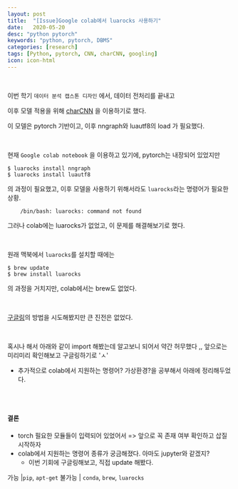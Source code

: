 ```yaml
---
layout: post
title:  "[Issue]Google colab에서 luarocks 사용하기"
date:   2020-05-20
desc: "python pytorch"
keywords: "python, pytorch, DBMS"
categories: [research]
tags: [Python, pytorch, CNN, charCNN, googling]
icon: icon-html
---
```


<br>

이번 학기 `데이터 분석 캡스톤 디자인` 에서, 데이터 전처리를 끝내고

이후 모델 적용을 위해 [charCNN]("https://github.com/yoonkim/lstm-char-cnn") 을 이용하기로 했다.


이 모델은 pytorch 기반이고, 이후 nngraph와 luautf8의 load 가 필요했다.


<br>

현재 `Google colab notebook` 을 이용하고 있기에, pytorch는 내장되어 있었지만

```
$ luarocks install nngraph
$ luarocks install luautf8
```

의 과정이 필요했고, 이후 모델을 사용하기 위해서라도 `luarocks`라는 명령어가 필요한 상황.


```
    /bin/bash: luarocks: command not found
```


그러나 colab에는 luarocks가 없었고, 이 문제를 해결해보기로 했다.

<br>


원래 맥북에서 `luarocks`를 설치할 때에는



```
$ brew update
$ brew install luarocks

```

의 과정을 거치지만, colab에서는 brew도 없었다.




<br>



[구글링]("https://stackoverflow.com/questions/51030306/how-could-i-install-torch-on-google-colab-if-it-does-not-exist-the-file-bashr")의 방법을 시도해봤지만 큰 진전은 없었다.



<br>


혹시나 해서 아래와 같이 import 해봤는데 알고보니 되어서 약간 허무했다 ,,
앞으로는 미리미리 확인해보고 구글링하기로 'ㅅ'

+ 추가적으로 colab에서 지원하는 명령어? 가상환경?을 공부해서 아래에 정리해두었다.



<br>

<br>


#### 결론

- torch 필요한 모듈들이 입력되어 있었어서 => 앞으로 꼭 존재 여부 확인하고 삽질 시작하자
- colab에서 지원하는 명령어 종류가 궁금해졌다. 아마도 jupyter와 같겠지?
  - 이번 기회에 구글링해보고, 직접 update 해봤다.



가능 |`pip`,  `apt-get`
불가능 | `conda`, `brew`, `luarocks`

